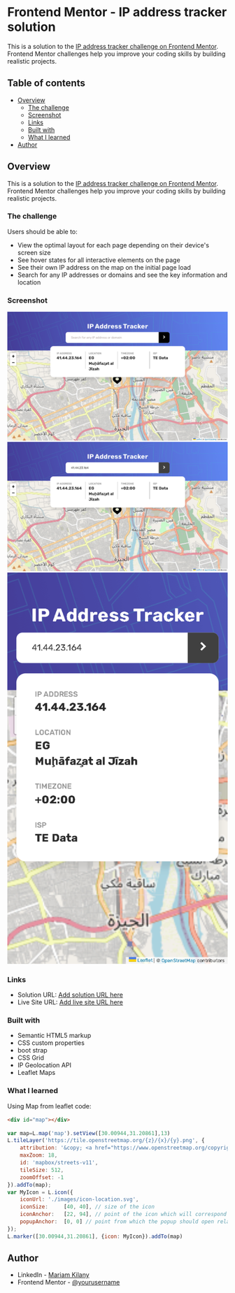 # Frontend Mentor - IP address tracker solution
This is a solution to the [IP address tracker challenge on Frontend Mentor](https://www.frontendmentor.io/challenges/ip-address-tracker-I8-0yYAH0). Frontend Mentor challenges help you improve your coding skills by building realistic projects. 

## Table of contents

- [Overview](#overview)
  - [The challenge](#the-challenge)
  - [Screenshot](#screenshot)
  - [Links](#links)
  - [Built with](#built-with)
  - [What I learned](#what-i-learned)
- [Author](#author)

## Overview
This is a solution to the [IP address tracker challenge on Frontend Mentor](https://www.frontendmentor.io/challenges/ip-address-tracker-I8-0yYAH0). Frontend Mentor challenges help you improve your coding skills by building realistic projects. 

### The challenge

Users should be able to:

- View the optimal layout for each page depending on their device's screen size
- See hover states for all interactive elements on the page
- See their own IP address on the map on the initial page load
- Search for any IP addresses or domains and see the key information and location

### Screenshot

![desktop](./screetshot/desktop1.png)
![desktop Active](./screetshot/desktop2.png)
![mobile](./screetshot/phone.png)

### Links

- Solution URL: [Add solution URL here](https://your-solution-url.com)
- Live Site URL: [Add live site URL here](https://your-live-site-url.com)

### Built with

- Semantic HTML5 markup
- CSS custom properties
- boot strap
- CSS Grid
- IP Geolocation API
- Leaflet Maps

### What I learned

Using Map from leaflet 
code:

```html
<div id="map"></div>
```
```js
var map=L.map('map').setView([30.00944,31.20861],13)
L.tileLayer('https://tile.openstreetmap.org/{z}/{x}/{y}.png', {
    attribution: '&copy; <a href="https://www.openstreetmap.org/copyright">OpenStreetMap</a> contributors',
    maxZoom: 18,
    id: 'mapbox/streets-v11',
    tileSize: 512,
    zoomOffset: -1
}).addTo(map);
var MyIcon = L.icon({
    iconUrl: './images/icon-location.svg',
    iconSize:     [40, 40], // size of the icon
    iconAnchor:   [22, 94], // point of the icon which will correspond to marker's location
    popupAnchor:  [0, 0] // point from which the popup should open relative to the iconAnchor
});
L.marker([30.00944,31.20861], {icon: MyIcon}).addTo(map)
```
## Author

- LinkedIn - [Mariam Kilany](www.linkedin.com/in/mariamkilany)
- Frontend Mentor - [@yourusername](https://www.frontendmentor.io/profile/mariamkilany)
